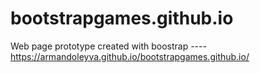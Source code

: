 # bootstrapgames.github.io
Web page prototype created with boostrap
----https://armandoleyva.github.io/bootstrapgames.github.io/
